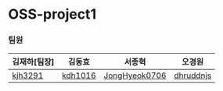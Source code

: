 # OSS-project1
### 팀원
|김재하[팀장]|김동효|서종혁|오경원|
|---|---|---|---|
| [kjh3291](https://github.com/kjh3291) | [kdh1016](https://github.com/kdh041016)  | [JongHyeok0706](https://github.com/JongHyeok0706) | [dhruddnjs](https://github.com/Hyunjiiing)|
